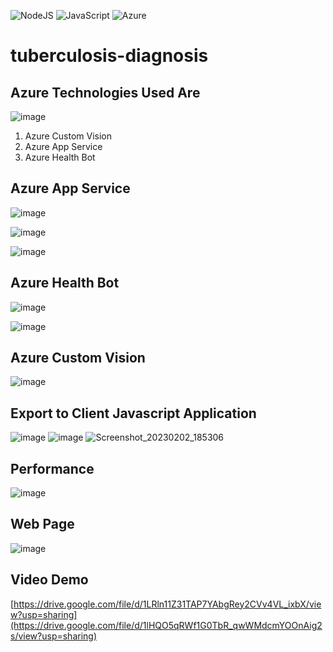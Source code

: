 ![NodeJS](https://img.shields.io/badge/node.js-6DA55F?style=for-the-badge&logo=node.js&logoColor=white)
![JavaScript](https://img.shields.io/badge/javascript-%23323330.svg?style=for-the-badge&logo=javascript&logoColor=%23F7DF1E)
![Azure](https://img.shields.io/badge/azure-%230072C6.svg?style=for-the-badge&logo=microsoftazure&logoColor=white)

# tuberculosis-diagnosis
## Azure Technologies Used Are
![image](https://user-images.githubusercontent.com/67569126/214339267-0440c908-f2fa-4d53-98de-450e4af0420e.png)

<ol type="1">
<li>Azure Custom Vision</li>
<li>Azure App Service</li>
<li>Azure Health Bot</li>
</ol>


## Azure App Service
![image](https://user-images.githubusercontent.com/67569126/212055856-beb3a436-5dfc-4275-a119-6de307360e0a.png)

![image](https://user-images.githubusercontent.com/67569126/212056198-7fc56133-2245-4f5a-833a-50682f03bdb4.png)

![image](https://user-images.githubusercontent.com/67569126/212056374-8482444e-481f-43f3-b519-998c12ba4f12.png)


## Azure Health Bot
![image](https://user-images.githubusercontent.com/67569126/216508205-262ca8c1-a4d3-4140-9c7e-f9d166ed8115.png)

![image](https://user-images.githubusercontent.com/67569126/216509160-24473b4f-8672-470a-ad83-065ec4688979.png)




## Azure Custom Vision
![image](https://user-images.githubusercontent.com/67569126/211995005-b31ced1c-6beb-4dd7-9e40-03b49b8c4b04.png)

## Export to Client Javascript Application
![image](https://user-images.githubusercontent.com/67569126/216335732-58b7ddd6-8b35-418a-92ca-a46b0aaa110d.png)
![image](https://user-images.githubusercontent.com/67569126/216336070-907510d4-5bd8-4a54-b36b-1423c5f29e4b.png)
![Screenshot_20230202_185306](https://user-images.githubusercontent.com/67569126/216337546-6ee85875-31b7-41f3-89ff-6ac0fce7a9c2.png)


## Performance
![image](https://user-images.githubusercontent.com/67569126/211995111-565e9831-387c-44f9-937e-0fdd051711cb.png)


## Web Page
![image](https://user-images.githubusercontent.com/67569126/216508698-7528ec79-32e2-4794-a26a-e7b5f50a8d5d.png)


## Video Demo
[https://drive.google.com/file/d/1LRln11Z31TAP7YAbgRey2CVv4VL_ixbX/view?usp=sharing](https://drive.google.com/file/d/1lHQO5qRWf1G0TbR_qwWMdcmYOOnAig2s/view?usp=sharing)
